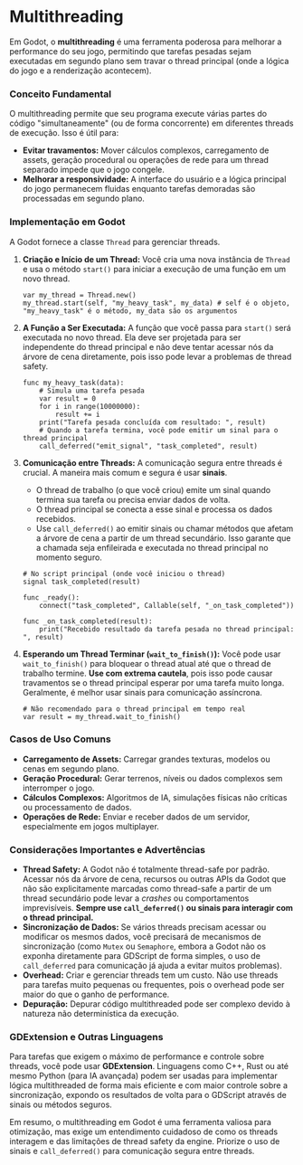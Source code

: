 # Multithreading

Em Godot, o **multithreading** é uma ferramenta poderosa para melhorar a performance do seu jogo, permitindo que tarefas pesadas sejam executadas em segundo plano sem travar o thread principal (onde a lógica do jogo e a renderização acontecem).

### Conceito Fundamental

O multithreading permite que seu programa execute várias partes do código "simultaneamente" (ou de forma concorrente) em diferentes threads de execução. Isso é útil para:

*   **Evitar travamentos:** Mover cálculos complexos, carregamento de assets, geração procedural ou operações de rede para um thread separado impede que o jogo congele.
*   **Melhorar a responsividade:** A interface do usuário e a lógica principal do jogo permanecem fluidas enquanto tarefas demoradas são processadas em segundo plano.

### Implementação em Godot

A Godot fornece a classe `Thread` para gerenciar threads.

1.  **Criação e Início de um Thread:**
    Você cria uma nova instância de `Thread` e usa o método `start()` para iniciar a execução de uma função em um novo thread.

    ```gdscript
    var my_thread = Thread.new()
    my_thread.start(self, "my_heavy_task", my_data) # self é o objeto, "my_heavy_task" é o método, my_data são os argumentos
    ```

2.  **A Função a Ser Executada:**
    A função que você passa para `start()` será executada no novo thread. Ela deve ser projetada para ser independente do thread principal e não deve tentar acessar nós da árvore de cena diretamente, pois isso pode levar a problemas de thread safety.

    ```gdscript
    func my_heavy_task(data):
        # Simula uma tarefa pesada
        var result = 0
        for i in range(10000000):
            result += i
        print("Tarefa pesada concluída com resultado: ", result)
        # Quando a tarefa termina, você pode emitir um sinal para o thread principal
        call_deferred("emit_signal", "task_completed", result)
    ```

3.  **Comunicação entre Threads:**
    A comunicação segura entre threads é crucial. A maneira mais comum e segura é usar **sinais**.
    *   O thread de trabalho (o que você criou) emite um sinal quando termina sua tarefa ou precisa enviar dados de volta.
    *   O thread principal se conecta a esse sinal e processa os dados recebidos.
    *   Use `call_deferred()` ao emitir sinais ou chamar métodos que afetam a árvore de cena a partir de um thread secundário. Isso garante que a chamada seja enfileirada e executada no thread principal no momento seguro.

    ```gdscript
    # No script principal (onde você iniciou o thread)
    signal task_completed(result)

    func _ready():
        connect("task_completed", Callable(self, "_on_task_completed"))

    func _on_task_completed(result):
        print("Recebido resultado da tarefa pesada no thread principal: ", result)

    ```

4.  **Esperando um Thread Terminar (`wait_to_finish()`):**
    Você pode usar `wait_to_finish()` para bloquear o thread atual até que o thread de trabalho termine. **Use com extrema cautela**, pois isso pode causar travamentos se o thread principal esperar por uma tarefa muito longa. Geralmente, é melhor usar sinais para comunicação assíncrona.

    ```gdscript
    # Não recomendado para o thread principal em tempo real
    var result = my_thread.wait_to_finish()
    ```

### Casos de Uso Comuns

*   **Carregamento de Assets:** Carregar grandes texturas, modelos ou cenas em segundo plano.
*   **Geração Procedural:** Gerar terrenos, níveis ou dados complexos sem interromper o jogo.
*   **Cálculos Complexos:** Algoritmos de IA, simulações físicas não críticas ou processamento de dados.
*   **Operações de Rede:** Enviar e receber dados de um servidor, especialmente em jogos multiplayer.

### Considerações Importantes e Advertências

*   **Thread Safety:** A Godot não é totalmente thread-safe por padrão. Acessar nós da árvore de cena, recursos ou outras APIs da Godot que não são explicitamente marcadas como thread-safe a partir de um thread secundário pode levar a *crashes* ou comportamentos imprevisíveis. **Sempre use `call_deferred()` ou sinais para interagir com o thread principal.**
*   **Sincronização de Dados:** Se vários threads precisam acessar ou modificar os mesmos dados, você precisará de mecanismos de sincronização (como `Mutex` ou `Semaphore`, embora a Godot não os exponha diretamente para GDScript de forma simples, o uso de `call_deferred` para comunicação já ajuda a evitar muitos problemas).
*   **Overhead:** Criar e gerenciar threads tem um custo. Não use threads para tarefas muito pequenas ou frequentes, pois o overhead pode ser maior do que o ganho de performance.
*   **Depuração:** Depurar código multithreaded pode ser complexo devido à natureza não determinística da execução.

### GDExtension e Outras Linguagens

Para tarefas que exigem o máximo de performance e controle sobre threads, você pode usar **GDExtension**. Linguagens como C++, Rust ou até mesmo Python (para IA avançada) podem ser usadas para implementar lógica multithreaded de forma mais eficiente e com maior controle sobre a sincronização, expondo os resultados de volta para o GDScript através de sinais ou métodos seguros.

Em resumo, o multithreading em Godot é uma ferramenta valiosa para otimização, mas exige um entendimento cuidadoso de como os threads interagem e das limitações de thread safety da engine. Priorize o uso de sinais e `call_deferred()` para comunicação segura entre threads.
